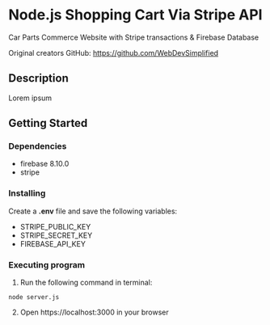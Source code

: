 # Node.js Shopping Cart Via Stripe API
Car Parts Commerce Website with Stripe transactions & Firebase Database

Original creators GitHub: https://github.com/WebDevSimplified

## Description

Lorem ipsum

## Getting Started

### Dependencies
* firebase 8.10.0
* stripe

### Installing

Create a **.env** file and save the following variables:
* STRIPE_PUBLIC_KEY
* STRIPE_SECRET_KEY
* FIREBASE_API_KEY

### Executing program

1. Run the following command in terminal:
```
node server.js
```
2. Open https://localhost:3000 in your browser